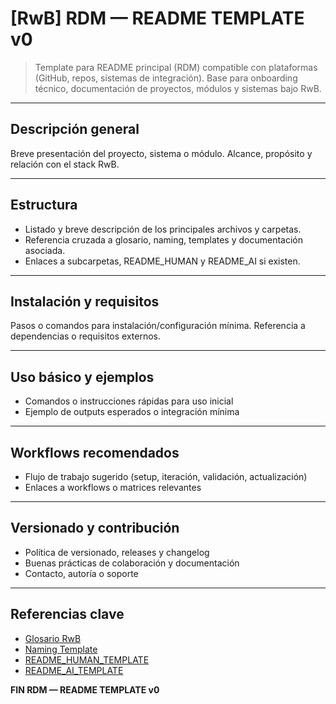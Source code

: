 # [RwB] RDM — README TEMPLATE v0

> Template para README principal (RDM) compatible con plataformas (GitHub, repos, sistemas de integración). Base para onboarding técnico, documentación de proyectos, módulos y sistemas bajo RwB.

---

## Descripción general
Breve presentación del proyecto, sistema o módulo. Alcance, propósito y relación con el stack RwB.

---

## Estructura
- Listado y breve descripción de los principales archivos y carpetas.
- Referencia cruzada a glosario, naming, templates y documentación asociada.
- Enlaces a subcarpetas, README_HUMAN y README_AI si existen.

---

## Instalación y requisitos
Pasos o comandos para instalación/configuración mínima. Referencia a dependencias o requisitos externos.

---

## Uso básico y ejemplos
- Comandos o instrucciones rápidas para uso inicial
- Ejemplo de outputs esperados o integración mínima

---

## Workflows recomendados
- Flujo de trabajo sugerido (setup, iteración, validación, actualización)
- Enlaces a workflows o matrices relevantes

---

## Versionado y contribución
- Política de versionado, releases y changelog
- Buenas prácticas de colaboración y documentación
- Contacto, autoría o soporte

---

## Referencias clave
 - [Glosario RwB](../../kns/glossary/rw_b_glosario_code_v_2_20250729.md)
 - [Naming Template](../naming/rw_b_naming_template_v_1.md)
 - [README_HUMAN_TEMPLATE](./rw_b_readme_human_template_v_0.md)
 - [README_AI_TEMPLATE](./rw_b_readme_ai_template_v_0.md)

**FIN RDM — README TEMPLATE v0**


